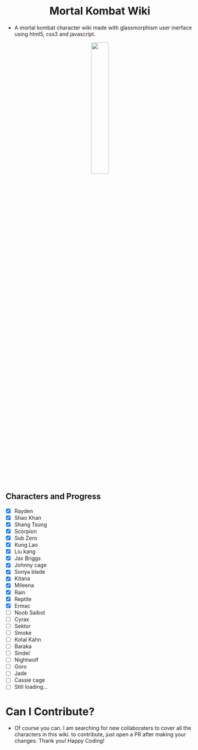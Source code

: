 <h1 align="Center">Mortal Kombat Wiki</h1>

- A mortal kombat character wiki made with glassmorphism user inerface using html5, css3 and javascript.
<p align="center">
  <img src="https://upload.wikimedia.org/wikipedia/sco/thumb/b/b1/Mortal_Kombat_Logo.svg/1200px-Mortal_Kombat_Logo.svg.png" height="30%" width="30%">
</p>

## Characters and Progress
- [x] Rayden
- [x] Shao Khan
- [x] Shang Tsung
- [x] Scorpion
- [x] Sub Zero
- [x] Kung Lao
- [x] Liu kang
- [x] Jax Briggs
- [x] Johnny cage
- [x] Sonya blade
- [x] Kitana
- [x] Mileena
- [x] Rain
- [x] Reptile
- [x] Ermac
- [ ] Noob Saibot
- [ ] Cyrax
- [ ] Sektor
- [ ] Smoke
- [ ] Kotal Kahn
- [ ] Baraka
- [ ] Sindel
- [ ] Nightwolf
- [ ] Goro
- [ ] Jade
- [ ] Cassie cage
- [ ] Still loading...

# Can I Contribute?
- Of course you can. I am searching for new collaboraters to cover all the characters in this wiki. to contribute, just open a PR after making your changes. Thank you! Happy Coding!
